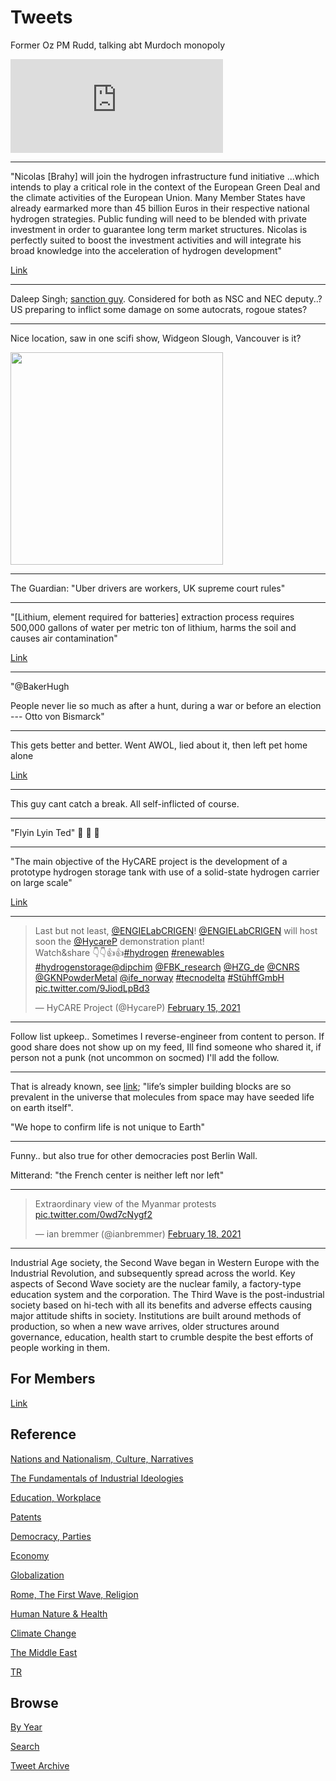 # Tweets

Former Oz PM Rudd, talking abt Murdoch monopoly

<iframe width="340" src="https://www.youtube.com/embed/Ap_LuSQ5NSc?start=235&end=287" frameborder="0" allow="accelerometer; autoplay; clipboard-write; encrypted-media; gyroscope; picture-in-picture" allowfullscreen></iframe>

---

"Nicolas [Brahy] will join the hydrogen infrastructure fund initiative
...which intends to play a critical role in the context of the
European Green Deal and the climate activities of the European
Union. Many Member States have already earmarked more than 45 billion
Euros in their respective national hydrogen strategies. Public funding
will need to be blended with private investment in order to guarantee
long term market structures. Nicolas is perfectly suited to boost the
investment activities and will integrate his broad knowledge into the
acceleration of hydrogen development"

[Link](https://hydrogeneurope.eu/news/nicolas-brahy-heading-next-chapter-his-career-hydrogen-sector)

---

Daleep Singh; [sanction
guy](https://www.congress.gov/116/meeting/house/109498/witnesses/HHRG-116-BA10-Wstate-SinghD-20190515.pdf).
Considered for both as NSC and NEC deputy..? US preparing to inflict
some damage on some autocrats, rogoue states?

---

Nice location, saw in one scifi show, Widgeon Slough, Vancouver is it?

<img width="340" src="https://pbs.twimg.com/media/EumhAR4WgAAAwuL?format=jpg&name=small"/>

---

The Guardian: "Uber drivers are workers, UK supreme court rules"

---

"[Lithium, element required for batteries] extraction process requires
500,000 gallons of water per metric ton of lithium, harms the soil and
causes air contamination"

[Link](https://www.dailymail.co.uk/sciencetech/article-9275621/amp/Will-blue-gas-kill-Tesla-New-emission-free-liquid-hydrocarbon-fuels-300-mile-trip-tank.html)

---

"@BakerHugh

People never lie so much as after a hunt, during a war or before an
election --- Otto von Bismarck"

---

This gets better and better. Went AWOL, lied about it, then left pet home alone

[Link](https://twitter.com/mkerrhardy/status/1362483919086624775)

---

This guy cant catch a break. All self-inflicted of course.

---

"Flyin Lyin Ted" 🤣 🤣 🤣 

---

"The main objective of the HyCARE project is the development of a
prototype hydrogen storage tank with use of a solid-state hydrogen
carrier on large scale"

[Link](https://hycare-project.eu/project/)

---

<blockquote class="twitter-tweet"><p lang="en" dir="ltr">Last but not least, <a href="https://twitter.com/ENGIELabCRIGEN?ref_src=twsrc%5Etfw">@ENGIELabCRIGEN</a>! <a href="https://twitter.com/ENGIELabCRIGEN?ref_src=twsrc%5Etfw">@ENGIELabCRIGEN</a> will host soon the <a href="https://twitter.com/HycareP?ref_src=twsrc%5Etfw">@HycareP</a> demonstration plant!<br>Watch&amp;share 👇👇👍👍<a href="https://twitter.com/hashtag/hydrogen?src=hash&amp;ref_src=twsrc%5Etfw">#hydrogen</a> <a href="https://twitter.com/hashtag/renewables?src=hash&amp;ref_src=twsrc%5Etfw">#renewables</a> <a href="https://twitter.com/hashtag/hydrogenstorage?src=hash&amp;ref_src=twsrc%5Etfw">#hydrogenstorage</a><a href="https://twitter.com/dipchim?ref_src=twsrc%5Etfw">@dipchim</a> <a href="https://twitter.com/FBK_research?ref_src=twsrc%5Etfw">@FBK_research</a> <a href="https://twitter.com/HZG_de?ref_src=twsrc%5Etfw">@HZG_de</a> <a href="https://twitter.com/CNRS?ref_src=twsrc%5Etfw">@CNRS</a> <a href="https://twitter.com/GKNPowderMetal?ref_src=twsrc%5Etfw">@GKNPowderMetal</a> <a href="https://twitter.com/ife_norway?ref_src=twsrc%5Etfw">@ife_norway</a> <a href="https://twitter.com/hashtag/tecnodelta?src=hash&amp;ref_src=twsrc%5Etfw">#tecnodelta</a> <a href="https://twitter.com/hashtag/St%C3%BChffGmbH?src=hash&amp;ref_src=twsrc%5Etfw">#StühffGmbH</a> <a href="https://t.co/9JiodLpBd3">pic.twitter.com/9JiodLpBd3</a></p>&mdash; HyCARE Project (@HycareP) <a href="https://twitter.com/HycareP/status/1361342477278543872?ref_src=twsrc%5Etfw">February 15, 2021</a></blockquote> <script async src="https://platform.twitter.com/widgets.js" charset="utf-8"></script>

---

Follow list upkeep.. Sometimes I reverse-engineer from content to
person.  If good share does not show up on my feed, Ill find someone
who shared it, if person not a punk (not uncommon on socmed) I'll add
the follow.

---

That is already known, see [link](2016/03/life.md#unique); "life’s
simpler building blocks are so prevalent in the universe that
molecules from space may have seeded life on earth itself".

"We hope to confirm life is not unique to Earth"

---

Funny.. but also true for other democracies post Berlin Wall.

Mitterand: "the French center is neither left nor left"

---

<blockquote width="340" class="twitter-tweet"><p lang="en" dir="ltr">Extraordinary view of the Myanmar protests <a href="https://t.co/0wd7cNygf2">pic.twitter.com/0wd7cNygf2</a></p>&mdash; ian bremmer (@ianbremmer) <a href="https://twitter.com/ianbremmer/status/1362488304348901381?ref_src=twsrc%5Etfw">February 18, 2021</a></blockquote> <script async src="https://platform.twitter.com/widgets.js" charset="utf-8"></script>

---

Industrial Age society, the Second Wave began in Western Europe with
the Industrial Revolution, and subsequently spread across the
world. Key aspects of Second Wave society are the nuclear family, a
factory-type education system and the corporation. The Third Wave is
the post-industrial society based on hi-tech with all its benefits and
adverse effects causing major attitude shifts in society. Institutions
are built around methods of production, so when a new wave arrives,
older structures around governance, education, health start to crumble
despite the best efforts of people working in them.

## For Members

[Link](https://thirdwave-members.herokuapp.com)

## Reference

[Nations and Nationalism, Culture, Narratives](/2013/02/nations-and-nationalism.md)

[The Fundamentals of Industrial Ideologies](/2011/04/fundamentals-of-industrial-ideologies.md)

[Education, Workplace](2017/09/education-workplace.md)

[Patents](/2018/09/patents.md)

[Democracy, Parties](/2016/11/democracy.md)

[Economy](/2018/05/economy.md)

[Globalization](/2018/09/globalization.md)

[Rome, The First Wave, Religion](/2017/12/rome.md)

[Human Nature & Health](/2020/07/human-nature.md)

[Climate Change](/2018/12/climate.md)

[The Middle East](/2019/07/middleeast.md)

[TR](../tr)

## Browse

[By Year](years.md)

[Search](search.html)

[Tweet Archive](/tweets/README.md)


